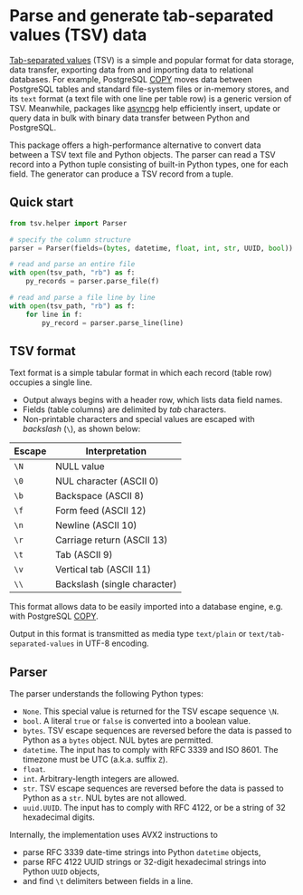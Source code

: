 # Parse and generate tab-separated values (TSV) data

[Tab-separated values](https://en.wikipedia.org/wiki/Tab-separated_values) (TSV) is a simple and popular format for data storage, data transfer, exporting data from and importing data to relational databases. For example, PostgreSQL [COPY](https://www.postgresql.org/docs/current/sql-copy.html) moves data between PostgreSQL tables and standard file-system files or in-memory stores, and its `text` format (a text file with one line per table row) is a generic version of TSV. Meanwhile, packages like [asyncpg](https://magicstack.github.io/asyncpg/current/index.html) help efficiently insert, update or query data in bulk with binary data transfer between Python and PostgreSQL.

This package offers a high-performance alternative to convert data between a TSV text file and Python objects. The parser can read a TSV record into a Python tuple consisting of built-in Python types, one for each field. The generator can produce a TSV record from a tuple.

## Quick start

```python
from tsv.helper import Parser

# specify the column structure
parser = Parser(fields=(bytes, datetime, float, int, str, UUID, bool))

# read and parse an entire file 
with open(tsv_path, "rb") as f:
    py_records = parser.parse_file(f)

# read and parse a file line by line
with open(tsv_path, "rb") as f:
    for line in f:
        py_record = parser.parse_line(line)
```

## TSV format

Text format is a simple tabular format in which each record (table row) occupies a single line.

* Output always begins with a header row, which lists data field names.
* Fields (table columns) are delimited by *tab* characters.
* Non-printable characters and special values are escaped with *backslash* (`\`), as shown below:

| Escape | Interpretation               |
| ------ | ---------------------------- |
| `\N`   | NULL value                   |
| `\0`   | NUL character (ASCII 0)      |
| `\b`   | Backspace (ASCII 8)          |
| `\f`   | Form feed (ASCII 12)         |
| `\n`   | Newline (ASCII 10)           |
| `\r`   | Carriage return (ASCII 13)   |
| `\t`   | Tab (ASCII 9)                |
| `\v`   | Vertical tab (ASCII 11)      |
| `\\`   | Backslash (single character) |

This format allows data to be easily imported into a database engine, e.g. with PostgreSQL [COPY](https://www.postgresql.org/docs/current/sql-copy.html).

Output in this format is transmitted as media type `text/plain` or `text/tab-separated-values` in UTF-8 encoding.

## Parser

The parser understands the following Python types:

* `None`. This special value is returned for the TSV escape sequence `\N`.
* `bool`. A literal `true` or `false` is converted into a boolean value.
* `bytes`. TSV escape sequences are reversed before the data is passed to Python as a `bytes` object. NUL bytes are permitted.
* `datetime`. The input has to comply with RFC 3339 and ISO 8601. The timezone must be UTC (a.k.a. suffix `Z`).
* `float`.
* `int`. Arbitrary-length integers are allowed.
* `str`. TSV escape sequences are reversed before the data is passed to Python as a `str`. NUL bytes are not allowed.
* `uuid.UUID`. The input has to comply with RFC 4122, or be a string of 32 hexadecimal digits.

Internally, the implementation uses AVX2 instructions to

* parse RFC 3339 date-time strings into Python `datetime` objects,
* parse RFC 4122 UUID strings or 32-digit hexadecimal strings into Python `UUID` objects,
* and find `\t` delimiters between fields in a line.
